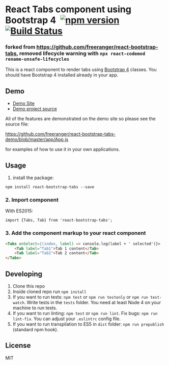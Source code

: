 # React Tabs component using Bootstrap 4&nbsp;&nbsp;[![npm version](https://badge.fury.io/js/react-bootstrap-tabs.svg)](https://www.npmjs.com/package/react-bootstrap-tabs) [![Build Status](https://semaphoreci.com/api/v1/freeranger/react-bootstrap-tabs/branches/master/badge.svg)](https://semaphoreci.com/freeranger/react-bootstrap-tabs)

### forked from https://github.com/freeranger/react-bootstrap-tabs, removed lifecycle warning with `npx react-codemod rename-unsafe-lifecycles`

This is a react component to render tabs using <a href="http://v4-alpha.getbootstrap.com/">Bootstrap 4</a> classes.
You should have Bootstrap 4 installed already in your app.

## Demo

-   [Demo Site](https://freeranger.github.io/react-bootstrap-tabs-demo)
-   [Demo project source](https://github.com/freeranger/react-bootstrap-tabs-demo)

All of the features are demonstrated on the demo site so please see the source file:

https://github.com/freeranger/react-bootstrap-tabs-demo/blob/master/app/App.js

for examples of how to use it in your own applications.

## Usage

1. install the package:

```
npm install react-bootstrap-tabs --save
```

### 2. Import component

With ES2015:

```
import {Tabs, Tab} from 'react-bootstrap-tabs';
```

### 3. Add the component markup to your react component

```html
<Tabs onSelect={(index, label) => console.log(label + ' selected')}>
    <Tab label="Tab1">Tab 1 content</Tab>
    <Tab label="Tab2">Tab 2 content</Tab>
</Tabs>
```

## Developing

1. Clone this repo
2. Inside cloned repo run `npm install`
3. If you want to run tests: `npm test` or `npm run testonly` or `npm run test-watch`. Write tests in the `tests` folder. You need at least Node 4 on your machine to run tests.
4. If you want to run linting: `npm test` or `npm run lint`. Fix bugs: `npm run lint-fix`. You can adjust your `.eslintrc` config file.
5. If you want to run transpilation to ES5 in `dist` folder: `npm run prepublish` (standard npm hook).

## License

MIT
